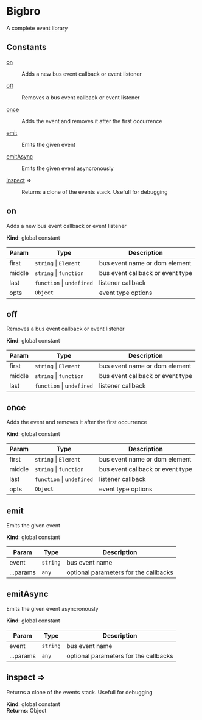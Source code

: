 # Bigbro

A complete event library

## Constants

<dl>
<dt><a href="#on">on</a></dt>
<dd><p>Adds a new bus event callback or event listener</p>
</dd>
<dt><a href="#off">off</a></dt>
<dd><p>Removes a bus event callback or event listener</p>
</dd>
<dt><a href="#once">once</a></dt>
<dd><p>Adds the event and removes it after the first occurrence</p>
</dd>
<dt><a href="#emit">emit</a></dt>
<dd><p>Emits the given event</p>
</dd>
<dt><a href="#emitAsync">emitAsync</a></dt>
<dd><p>Emits the given event asyncronously</p>
</dd>
<dt><a href="#inspect">inspect</a> ⇒</dt>
<dd><p>Returns a clone of the events stack. Usefull for debugging</p>
</dd>
</dl>

<a name="on"></a>

## on

Adds a new bus event callback or event listener

**Kind**: global constant

| Param  | Type                                            | Description                      |
| ------ | ----------------------------------------------- | -------------------------------- |
| first  | <code>string</code> \| <code>Element</code>     | bus event name or dom element    |
| middle | <code>string</code> \| <code>function</code>    | bus event callback or event type |
| last   | <code>function</code> \| <code>undefined</code> | listener callback                |
| opts   | <code>Object</code>                             | event type options               |

<a name="off"></a>

## off

Removes a bus event callback or event listener

**Kind**: global constant

| Param  | Type                                            | Description                      |
| ------ | ----------------------------------------------- | -------------------------------- |
| first  | <code>string</code> \| <code>Element</code>     | bus event name or dom element    |
| middle | <code>string</code> \| <code>function</code>    | bus event callback or event type |
| last   | <code>function</code> \| <code>undefined</code> | listener callback                |

<a name="once"></a>

## once

Adds the event and removes it after the first occurrence

**Kind**: global constant

| Param  | Type                                            | Description                      |
| ------ | ----------------------------------------------- | -------------------------------- |
| first  | <code>string</code> \| <code>Element</code>     | bus event name or dom element    |
| middle | <code>string</code> \| <code>function</code>    | bus event callback or event type |
| last   | <code>function</code> \| <code>undefined</code> | listener callback                |
| opts   | <code>Object</code>                             | event type options               |

<a name="emit"></a>

## emit

Emits the given event

**Kind**: global constant

| Param     | Type                | Description                           |
| --------- | ------------------- | ------------------------------------- |
| event     | <code>string</code> | bus event name                        |
| ...params | <code>any</code>    | optional parameters for the callbacks |

<a name="emitAsync"></a>

## emitAsync

Emits the given event asyncronously

**Kind**: global constant

| Param     | Type                | Description                           |
| --------- | ------------------- | ------------------------------------- |
| event     | <code>string</code> | bus event name                        |
| ...params | <code>any</code>    | optional parameters for the callbacks |

<a name="inspect"></a>

## inspect ⇒

Returns a clone of the events stack. Usefull for debugging

**Kind**: global constant  
**Returns**: Object
